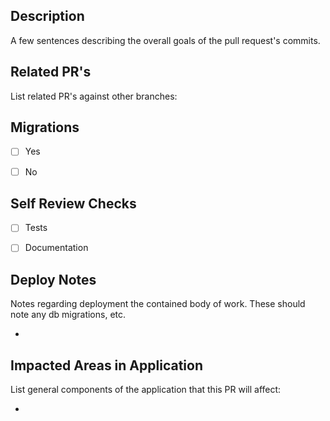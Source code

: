 ## Description
A few sentences describing the overall goals of the pull request's commits.

## Related PR's
List related PR's against other branches:


## Migrations
- [ ] Yes
- [ ] No


## Self Review Checks
- [ ] Tests
- [ ] Documentation


## Deploy Notes
Notes regarding deployment the contained body of work.  These should note any
db migrations, etc.

*

## Impacted Areas in Application
List general components of the application that this PR will affect:

*
